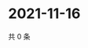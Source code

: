 # 2021-11-16

共 0 条

<!-- BEGIN WEIBO -->
<!-- 最后更新时间 Tue Nov 16 2021 23:12:25 GMT+0800 (China Standard Time) -->

<!-- END WEIBO -->
